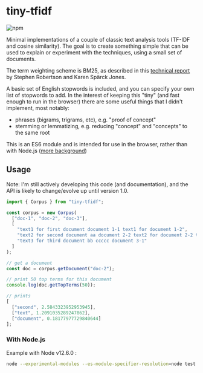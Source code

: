 # tiny-tfidf
![npm](https://img.shields.io/npm/v/tiny-tfidf.svg)

Minimal implementations of a couple of classic text analysis tools (TF-IDF and cosine similarity). The goal is to create something simple that can be used to explain or experiment with the techniques, using a small set of documents.

The term weighting scheme is BM25, as described in this [technical report](https://www.cl.cam.ac.uk/techreports/UCAM-CL-TR-356.pdf) by Stephen Robertson and Karen Spärck Jones.

A basic set of English stopwords is included, and you can specify your own list of stopwords to add. In the interest of keeping this "tiny" (and fast enough to run in the browser) there are some useful things that I didn't implement, most notably:
- phrases (bigrams, trigrams, etc), e.g. "proof of concept"
- stemming or lemmatizing, e.g. reducing "concept" and "concepts" to the same root

This is an ES6 module and is intended for use in the browser, rather than with Node.js ([more background](https://github.com/nodejs/modules/blob/master/doc/announcement.md#es-module-code-in-packages))

## Usage

Note: I'm still actively developing this code (and documentation), and the API is likely to change/evolve up until version 1.0.

```js
import { Corpus } from "tiny-tfidf";

const corpus = new Corpus(
  ["doc-1", "doc-2", "doc-3"],
  [
    "text1 for first document document 1-1 text1 for document 1-2",
    "text2 for second document aa document 2-2 text2 for document 2-2 text2 for document 2-3",
    "text3 for third document bb ccccc document 3-1"
  ]
);

// get a document
const doc = corpus.getDocument("doc-2");

// print 50 top terms for this document
console.log(doc.getTopTerms(50));

// prints
[
  ["second", 2.5843323952953945],
  ["text", 1.2091035289247862],
  ["document", 0.18177977729840644]
];
```

### With Node.js

Example with Node v12.6.0 :

```sh
node --experimental-modules --es-module-specifier-resolution=node test.js
```
